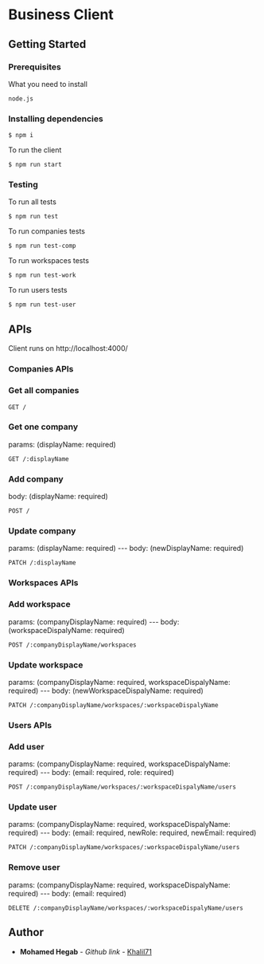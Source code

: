 # Business Client

## Getting Started

### Prerequisites

What you need to install

```
node.js
```

### Installing dependencies

```
$ npm i
```

To run the client

```
$ npm run start
```

### Testing

To run all tests

```
$ npm run test
```

To run companies tests

```
$ npm run test-comp
```

To run workspaces tests

```
$ npm run test-work
```

To run users tests

```
$ npm run test-user
```

## APIs

Client runs on http://localhost:4000/

### Companies APIs

### Get all companies

```
GET /
```

### Get one company

params: (displayName: required)

```
GET /:displayName
```

### Add company

body: (displayName: required)

```
POST /
```

### Update company

params: (displayName: required) --- body: (newDisplayName: required)

```
PATCH /:displayName
```

### Workspaces APIs

### Add workspace

params: (companyDisplayName: required) --- body: (workspaceDispalyName: required)

```
POST /:companyDisplayName/workspaces
```

### Update workspace

params: (companyDisplayName: required, workspaceDispalyName: required) --- body: (newWorkspaceDispalyName: required)

```
PATCH /:companyDisplayName/workspaces/:workspaceDispalyName
```

### Users APIs

### Add user

params: (companyDisplayName: required, workspaceDispalyName: required) --- body: (email: required, role: required)

```
POST /:companyDisplayName/workspaces/:workspaceDispalyName/users
```

### Update user

params: (companyDisplayName: required, workspaceDispalyName: required) --- body: (email: required, newRole: required, newEmail: required)

```
PATCH /:companyDisplayName/workspaces/:workspaceDispalyName/users
```

### Remove user

params: (companyDisplayName: required, workspaceDispalyName: required) --- body: (email: required)

```
DELETE /:companyDisplayName/workspaces/:workspaceDispalyName/users
```

## Author

* **Mohamed Hegab** - _Github link_ - [Khalil71](https://github.com/Khalil71)
